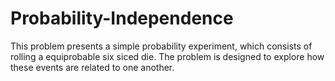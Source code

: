 # Probability-Independence
This problem presents a simple probability experiment, which consists of rolling a equiprobable six siced die. The problem is designed to explore how these events are related to one another.

